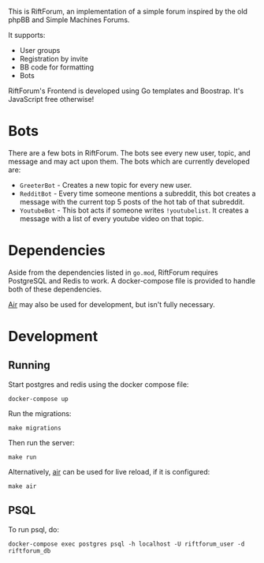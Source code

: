 This is RiftForum, an implementation of a simple forum inspired by the old
phpBB and Simple Machines Forums.

It supports:

 * User groups
 * Registration by invite
 * BB code for formatting
 * Bots

RiftForum's Frontend is developed using Go templates and Boostrap. It's
JavaScript free otherwise!

# Bots

There are a few bots in RiftForum. The bots see every new user, topic, and
message and may act upon them. The bots which are currently developed are:

 * `GreeterBot` - Creates a new topic for every new user.
 * `RedditBot` - Every time someone mentions a subreddit, this bot creates a
                 message with the current top 5 posts of the hot tab of that
                 subreddit.
 * `YoutubeBot` - This bot acts if someone writes `!youtubelist`. It creates a
                  message with a list of every youtube video on that topic.

# Dependencies

Aside from the dependencies listed in `go.mod`, RiftForum requires PostgreSQL
and Redis to work. A docker-compose file is provided to handle both of these
dependencies.

[Air](https://github.com/cosmtrek/air) may also be used for development, but
isn't fully necessary.

# Development

## Running

Start postgres and redis using the docker compose file:

    docker-compose up

Run the migrations:

    make migrations

Then run the server:

    make run

Alternatively, [air](https://github.com/cosmtrek/air) can be used for live
reload, if it is configured:

    make air

## PSQL

To run psql, do:

    docker-compose exec postgres psql -h localhost -U riftforum_user -d riftforum_db
